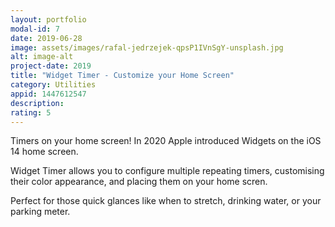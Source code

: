 ```yaml
---
layout: portfolio
modal-id: 7
date: 2019-06-28
image: assets/images/rafal-jedrzejek-qpsP1IVnSgY-unsplash.jpg
alt: image-alt
project-date: 2019
title: "Widget Timer - Customize your Home Screen"
category: Utilities
appid: 1447612547
description: 
rating: 5
---
```


Timers on your home screen! In 2020 Apple introduced Widgets on the iOS 14 home screen.

Widget Timer allows you to configure multiple repeating timers, customising their color appearance, and placing them on your home scren.

Perfect for those quick glances like when to stretch, drinking water, or your parking meter.
